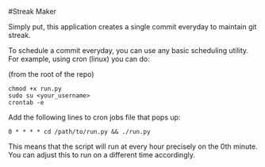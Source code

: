 #Streak Maker

Simply put, this application creates a single commit everyday to maintain git streak.

To schedule a commit everyday, you can use any basic scheduling utility.
For example, using cron (linux) you can do:

(from the root of the repo)
```
chmod +x run.py
sudo su <your_username>
crontab -e
```

Add the following lines to cron jobs file that pops up:

`0 * * * * cd /path/to/run.py && ./run.py`

This means that the script will run at every hour precisely on the 0th minute. You can adjust this to run on a different time accordingly.
